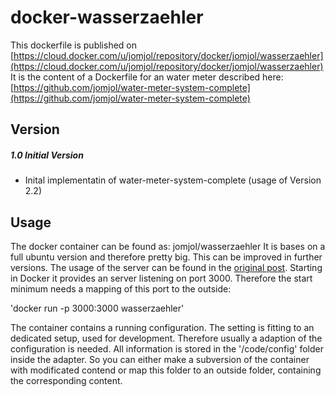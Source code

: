 # docker-wasserzaehler

This dockerfile is published on [https://cloud.docker.com/u/jomjol/repository/docker/jomjol/wasserzaehler](https://cloud.docker.com/u/jomjol/repository/docker/jomjol/wasserzaehler)
It is the content of a Dockerfile for an water meter described here: [https://github.com/jomjol/water-meter-system-complete](https://github.com/jomjol/water-meter-system-complete)

## Version
##### 1.0 Initial Version
* Inital implementatin of water-meter-system-complete (usage of Version 2.2)


## Usage
The docker container can be found as: jomjol/wasserzaehler
It is bases on a full ubuntu version and therefore pretty big. This can be improved in further versions. The usage of the server can be found in the [original post](https://github.com/jomjol/water-meter-system-complete). Starting in Docker it provides an server listening on port 3000. Therefore the start minimum needs a mapping of this port to the outside:

'docker run -p 3000:3000 wasserzaehler'

The container contains a running configuration. The setting is fitting to an dedicated setup, used for development. Therefore usually a adaption of the configuration is needed. All information is stored in the '/code/config' folder inside the adapter. 
So you can either make a subversion of the container with modificated contend or map this folder to an outside folder, containing the corresponding content.
